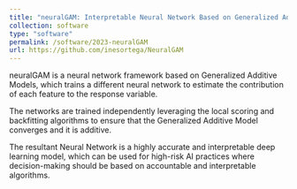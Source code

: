 ```yaml
---
title: "neuralGAM: Interpretable Neural Network Based on Generalized Additive Models"
collection: software
type: "software"
permalink: /software/2023-neuralGAM
url: https://github.com/inesortega/NeuralGAM
---
```


neuralGAM is a neural network framework based on Generalized Additive Models, which trains a different neural network to estimate the contribution of each feature to the response variable.

The networks are trained independently leveraging the local scoring and backfitting algorithms to ensure that the Generalized Additive Model converges and it is additive.

The resultant Neural Network is a highly accurate and interpretable deep learning model, which can be used for high-risk AI practices where decision-making should be based on accountable and interpretable algorithms.